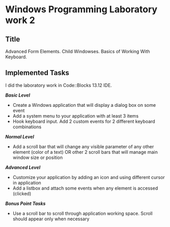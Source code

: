 # Windows Programming Laboratory work 2

## Title
Advanced Form Elements. Child Windowses. Basics of Working With Keyboard.

## Implemented Tasks
I did the laboratory work in Code::Blocks 13.12 IDE.

**_Basic Level_**
- Create a Windows application that will display a dialog box on some event
- Add a system menu to your application with at least 3 items 
- Hook keyboard input. Add 2 custom events for 2 different keyboard combinations 

**_Normal Level_**
- Add a scroll bar that will change any visible parameter of any other element (color of a text) OR other 2 scroll bars that will manage main window size or position
    
**_Advanced Level_**
- Customize your application by adding an icon and using different cursor in application
- Add a listbox and attach some events when any element is accessed (clicked)

**_Bonus Point Tasks_**
- Use a scroll bar to scroll through application working space. Scroll should appear only when necessary
